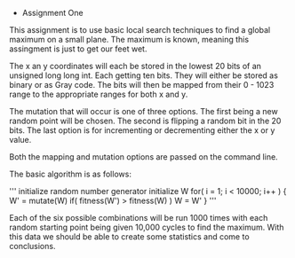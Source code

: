 * Assignment One

This assignment is to use basic local search techniques to find a global
maximum on a small plane. The maximum is known, meaning this assingment is just
to get our feet wet.

The x an y coordinates will each be stored in the lowest 20 bits of an
unsigned long long int. Each getting ten bits. They will either be stored as
binary or as Gray code. The bits will then be mapped from their 0 - 1023 range
to the appropriate ranges for both x and y.

The mutation that will occur is one of three options. The first being a new
random point will be chosen. The second is flipping a random bit in the 20 bits.
The last option is for incrementing or decrementing either the x or y value.

Both the mapping and mutation options are passed on the command line.

The basic algorithm is as follows:

'''
initialize random number generator
initialize W
for( i = 1; i < 10000; i++ ) {
     W' = mutate(W)
     if( fitness(W') > fitness(W) )
     	 W = W'
}
'''

Each of the six possible combinations will be run 1000 times with each random
starting point being given 10,000 cycles to find the maximum. With this data
we should be able to create some statistics and come to conclusions.